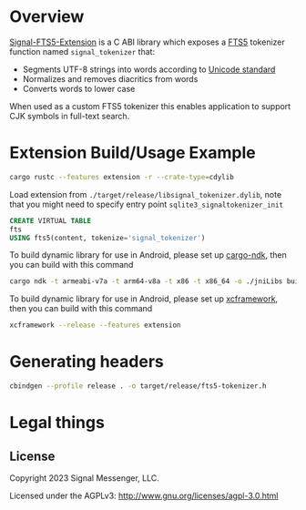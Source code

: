 # Overview

[Signal-FTS5-Extension](https://darksi.de/13.sqlite-fts5-structure/) is a C ABI library which exposes a
[FTS5](https://www.sqlite.org/fts5.html) tokenizer function named
`signal_tokenizer` that:

- Segments UTF-8 strings into words according to
  [Unicode standard](http://www.unicode.org/reports/tr29/)
- Normalizes and removes diacritics from words
- Converts words to lower case

When used as a custom FTS5 tokenizer this enables application to support CJK
symbols in full-text search.

# Extension Build/Usage Example

```sh
cargo rustc --features extension -r --crate-type=cdylib
```

Load extension from `./target/release/libsignal_tokenizer.dylib`, note that you might need to specify entry point `sqlite3_signaltokenizer_init`

```sql
CREATE VIRTUAL TABLE
fts
USING fts5(content, tokenize='signal_tokenizer')
```

To build dynamic library for use in Android, please set up [cargo-ndk](https://github.com/bbqsrc/cargo-ndk), then you can build with this command

```sh
cargo ndk -t armeabi-v7a -t arm64-v8a -t x86 -t x86_64 -o ./jniLibs build --release
```

To build dynamic library for use in Android, please set up [xcframework](https://github.com/trucnguyenlam/xcframework), then you can build with this command

```sh
xcframework --release --features extension
```

# Generating headers

```sh
cbindgen --profile release . -o target/release/fts5-tokenizer.h
```

# Legal things

## License

Copyright 2023 Signal Messenger, LLC.

Licensed under the AGPLv3: http://www.gnu.org/licenses/agpl-3.0.html

